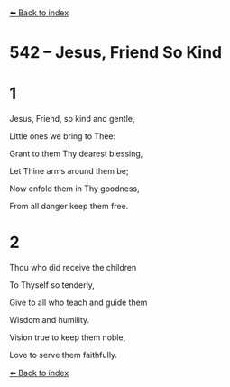 [⬅️ Back to index](../README.md)

# 542 – Jesus, Friend So Kind





# 1

Jesus, Friend, so kind and gentle,

Little ones we bring to Thee:

Grant to them Thy dearest blessing,

Let Thine arms around them be;

Now enfold them in Thy goodness,

From all danger keep them free.



# 2

Thou who did receive the children

To Thyself so tenderly,

Give to all who teach and guide them

Wisdom and humility.

Vision true to keep them noble,

Love to serve them faithfully.

[⬅️ Back to index](../README.md)
